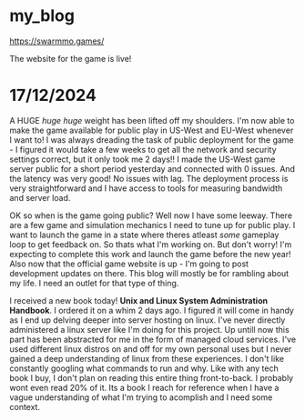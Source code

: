 # my_blog


https://swarmmo.games/

The website for the game is live! 

# 17/12/2024

A HUGE *huge* *huge* weight has been lifted off my shoulders. I'm now able to make the game available for public play in US-West and EU-West whenever I want to! I was always dreading the task of public deployment for the game - I figured it would take a few weeks to get all the network and security settings correct, but it only took me 2 days!! I made the US-West game server public for a short period yesterday and connected with 0 issues. And the latency was very good! No issues with lag. The deployment process is very straightforward and I have access to tools for measuring bandwidth and server load. 

OK so when is the game going public? Well now I have some leeway. There are a few game and simulation mechanics I need to tune up for public play. I want to launch the game in a state where theres atleast *some* gameplay loop to get feedback on. So thats what I'm working on. But don't worry! I'm expecting to complete this work and launch the game before the new year! 
Also now that the official game website is up - I'm going to post development updates on there. This blog will mostly be for rambling about my life. I need an outlet for that type of thing. 

I received a new book today! **Unix and Linux System Administration Handbook**. I ordered it on a whim 2 days ago. I figured it will come in handy as I end up delving deeper into server hosting on linux. I've never directly administered a linux server like I'm doing for this project. Up untill now this part has been abstracted for me in the form of managed cloud services. I've used different linux distros on and off for my own personal uses but I never gained a deep understanding of linux from these experiences. I don't like constantly googling what commands to run and why. 
Like with any tech book I buy, I don't plan on reading this entire thing front-to-back. I probably wont even read 20% of it. Its a book I reach for reference when I have a vague understanding of what I'm trying to acomplish and I need some context. 
